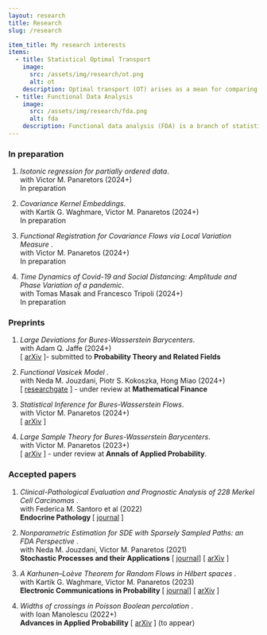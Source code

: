 ```yaml
---
layout: research
title: Research 
slug: /research

item_title: My research interests
items:
  - title: Statistical Optimal Transport
    image:
      src: /assets/img/research/ot.png
      alt: ot
    description: Optimal transport (OT) arises as a mean for comparing probability measures. It endows the space of probability measures with a peculiar geometrical structure, paving the way for its application in statistics, machine learning, and applied mathematics.
  - title: Functional Data Analysis
    image:
      src: /assets/img/research/fda.png
      alt: fda
    description: Functional data analysis (FDA) is a branch of statistics that analyses data providing information about curves, surfaces or anything else varying over a continuum. In its most general form, under an FDA framework, each sample element of functional data is considered to be a random function.
---
```


<!--- 
Preprints and accepted papers.
-->


<h3> In preparation </h3>

1. <em> Isotonic regression for partially ordered data</em>.\
with Victor M. Panaretors (2024+)\
In preparation

2. <em> Covariance  Kernel Embeddings</em>.\
with Kartik G. Waghmare, Victor M. Panaretos  (2024+)\
In preparation

3. <em> Functional Registration for Covariance Flows via Local Variation Measure </em>.\
with  Victor M. Panaretos (2024+)\
In preparation

4. <em> Time Dynamics of Covid-19 and Social Distancing: Amplitude and Phase Variation of a pandemic</em>.\
with  Tomas Masak and Francesco Tripoli (2024+)\
In preparation


<h3>Preprints</h3>


1. <em> Large Deviations for Bures-Wasserstein Barycenters</em>.\
with  Adam Q. Jaffe (2024+)\
\[ <a href="https://arxiv.org/abs/2409.11384">arXiv</a> \]- submitted to <strong>Probability Theory and Related Fields</strong>

2. <em> Functional Vasicek Model </em>.\
with Neda M. Jouzdani, Piotr S. Kokoszka,  Hong Miao (2024+)\
\[ <a href="https://www.researchgate.net/publication/384598436_Functional_Vasicek_Model">researchgate</a> \] - under review at <strong>Mathematical Finance</strong>

3. <em> Statistical Inference for Bures-Wasserstein Flows</em>.\
with Victor M. Panaretos (2024+)\
\[ <a href="https://arxiv.org/abs/2310.13764">arXiv</a> \] 

4. <em>Large Sample Theory for Bures-Wasserstein Barycenters</em>.\
with Victor M. Panaretos (2023+)\
\[ <a href="https://arxiv.org/abs/2305.15592">arXiv</a> \] - under review at <strong>Annals of Applied Probability</strong>.



<h3>Accepted papers</h3>

1. <em>Clinical-Pathological Evaluation and Prognostic Analysis of 228 Merkel Cell Carcinomas </em>.\
with Federica M. Santoro et al (2022)\
<strong>Endocrine Pathology </strong> \[ <a href="https://pubmed.ncbi.nlm.nih.gov/35551625/">journal</a> \]

2. <em>Nonparametric Estimation for SDE with Sparsely Sampled Paths: an FDA Perspective </em>.\
with Neda M. Jouzdani, Victor M. Panaretos (2021)\
<strong>Stochastic Processes and their Applications</strong> \[ <a href="https://doi.org/10.1016/j.spa.2023.104239">journal</a>\] \[ <a href="https://arxiv.org/abs/2110.14433">arXiv</a> \]

3. <em>A Karhunen–Loève Theorem for Random Flows in Hilbert spaces </em>.\
with Kartik G. Waghmare, Victor M. Panaretos (2023)\
 <strong>Electronic Communications in Probability</strong>
\[ <a href="https://projecteuclid.org/journals/electronic-communications-in-probability/volume-29/issue-none/A-KarhunenLo%C3%A8ve-theorem-for-random-flows-in-Hilbert-spaces/10.1214/24-ECP597.full">journal</a>\] 
\[ <a href="https://arxiv.org/abs/2303.00702">arXiv</a> \] 


4. <em>Widths of crossings in Poisson Boolean percolation </em>.\
with Ioan Manolescu (2022+)\
 <strong>Advances in Applied Probability</strong> \[ <a href="https://arxiv.org/abs/2211.11661">arXiv</a> \] (to appear)


<br />
